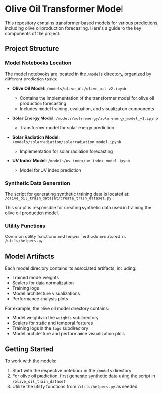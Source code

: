 # Olive Oil Transformer Model

This repository contains transformer-based models for various predictions, including olive oil production forecasting. Here's a guide to the key components of the project:

## Project Structure

### Model Notebooks Location
The model notebooks are located in the `/models` directory, organized by different prediction tasks:

- **Olive Oil Model**: `/models/olive_oli/olive_oil-v2.ipynb`
    - Contains the implementation of the transformer model for olive oil production forecasting
    - Includes model training, evaluation, and visualization components

- **Solar Energy Model**: `/models/solarenergy/solarenergy_model_v1.ipynb`
    - Transformer model for solar energy prediction

- **Solar Radiation Model**: `/models/solarradiation/solarradiation_model.ipynb`
    - Implementation for solar radiation forecasting

- **UV Index Model**: `/models/uv_index/uv_index_model.ipynb`
    - Model for UV index prediction

### Synthetic Data Generation
The script for generating synthetic training data is located at: ```/olive_oil_train_dataset/create_train_dataset.py```

This script is responsible for creating synthetic data used in training the olive oil production model.

### Utility Functions
Common utility functions and helper methods are stored in: ```/utils/helpers.py```

## Model Artifacts
Each model directory contains its associated artifacts, including:
- Trained model weights
- Scalers for data normalization
- Training logs
- Model architecture visualizations
- Performance analysis plots

For example, the olive oil model directory contains:
- Model weights in the `weights` subdirectory
- Scalers for static and temporal features
- Training logs in the `logs` subdirectory
- Model architecture and performance visualization plots

## Getting Started
To work with the models:
1. Start with the respective notebook in the `/models` directory
2. For olive oil prediction, first generate synthetic data using the script in `/olive_oil_train_dataset`
3. Utilize the utility functions from `/utils/helpers.py` as needed